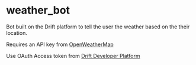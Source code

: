 # weather_bot

Bot built on the Drift platform to tell the user the weather based on the their location.

Requires an API key from [OpenWeatherMap](https://openweathermap.org/)

Use OAuth Access token from [Drift Developer Platform](dev.drift.com)
